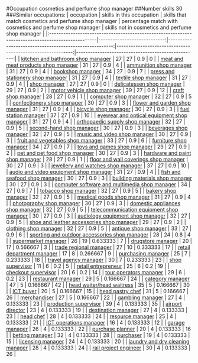 #Occupation cosmetics and perfume shop manager
##Number skills 30
###Similar occupations:
| occupation                                                                                        |   skills in this occupation |   skills that match cosmetics and perfume shop manager |   percentage match with cosmetics and perfume shop manager |   skills not in cosmetics and perfume shop manager |
|:--------------------------------------------------------------------------------------------------|----------------------------:|-------------------------------------------------------:|-----------------------------------------------------------:|---------------------------------------------------:|
| [kitchen and bathroom shop manager](kitchen_and_bathroom_shop_manager.md)                         |                          27 |                                                     27 |                                                   0.9      |                                                  0 |
| [meat and meat products shop manager](meat_and_meat_products_shop_manager.md)                     |                          31 |                                                     27 |                                                   0.9      |                                                  4 |
| [ammunition shop manager](ammunition_shop_manager.md)                                             |                          31 |                                                     27 |                                                   0.9      |                                                  4 |
| [bookshop manager](bookshop_manager.md)                                                           |                          34 |                                                     27 |                                                   0.9      |                                                  7 |
| [press and stationery shop manager](press_and_stationery_shop_manager.md)                         |                          31 |                                                     27 |                                                   0.9      |                                                  4 |
| [textile shop manager](textile_shop_manager.md)                                                   |                          31 |                                                     27 |                                                   0.9      |                                                  4 |
| [shop manager](shop_manager.md)                                                                   |                          27 |                                                     27 |                                                   0.9      |                                                  0 |
| [delicatessen shop manager](delicatessen_shop_manager.md)                                         |                          29 |                                                     27 |                                                   0.9      |                                                  2 |
| [motor vehicle shop manager](motor_vehicle_shop_manager.md)                                       |                          39 |                                                     27 |                                                   0.9      |                                                 12 |
| [craft shop manager](craft_shop_manager.md)                                                       |                          28 |                                                     27 |                                                   0.9      |                                                  1 |
| [computer shop manager](computer_shop_manager.md)                                                 |                          32 |                                                     27 |                                                   0.9      |                                                  5 |
| [confectionery shop manager](confectionery_shop_manager.md)                                       |                          30 |                                                     27 |                                                   0.9      |                                                  3 |
| [flower and garden shop manager](flower_and_garden_shop_manager.md)                               |                          31 |                                                     27 |                                                   0.9      |                                                  4 |
| [bicycle shop manager](bicycle_shop_manager.md)                                                   |                          30 |                                                     27 |                                                   0.9      |                                                  3 |
| [fuel station manager](fuel_station_manager.md)                                                   |                          37 |                                                     27 |                                                   0.9      |                                                 10 |
| [eyewear and optical equipment shop manager](eyewear_and_optical_equipment_shop_manager.md)       |                          31 |                                                     27 |                                                   0.9      |                                                  4 |
| [orthopaedic supply shop manager](orthopaedic_supply_shop_manager.md)                             |                          32 |                                                     27 |                                                   0.9      |                                                  5 |
| [second-hand shop manager](second-hand_shop_manager.md)                                           |                          30 |                                                     27 |                                                   0.9      |                                                  3 |
| [beverages shop manager](beverages_shop_manager.md)                                               |                          32 |                                                     27 |                                                   0.9      |                                                  5 |
| [music and video shop manager](music_and_video_shop_manager.md)                                   |                          30 |                                                     27 |                                                   0.9      |                                                  3 |
| [fruit and vegetables shop manager](fruit_and_vegetables_shop_manager.md)                         |                          33 |                                                     27 |                                                   0.9      |                                                  6 |
| [furniture shop manager](furniture_shop_manager.md)                                               |                          34 |                                                     27 |                                                   0.9      |                                                  7 |
| [toys and games shop manager](toys_and_games_shop_manager.md)                                     |                          29 |                                                     27 |                                                   0.9      |                                                  2 |
| [pet and pet food shop manager](pet_and_pet_food_shop_manager.md)                                 |                          30 |                                                     27 |                                                   0.9      |                                                  3 |
| [hardware and paint shop manager](hardware_and_paint_shop_manager.md)                             |                          28 |                                                     27 |                                                   0.9      |                                                  1 |
| [floor and wall coverings shop manager](floor_and_wall_coverings_shop_manager.md)                 |                          30 |                                                     27 |                                                   0.9      |                                                  3 |
| [jewellery and watches shop manager](jewellery_and_watches_shop_manager.md)                       |                          37 |                                                     27 |                                                   0.9      |                                                 10 |
| [audio and video equipment shop manager](audio_and_video_equipment_shop_manager.md)               |                          31 |                                                     27 |                                                   0.9      |                                                  4 |
| [fish and seafood shop manager](fish_and_seafood_shop_manager.md)                                 |                          30 |                                                     27 |                                                   0.9      |                                                  3 |
| [building materials shop manager](building_materials_shop_manager.md)                             |                          30 |                                                     27 |                                                   0.9      |                                                  3 |
| [computer software and multimedia shop manager](computer_software_and_multimedia_shop_manager.md) |                          34 |                                                     27 |                                                   0.9      |                                                  7 |
| [tobacco shop manager](tobacco_shop_manager.md)                                                   |                          32 |                                                     27 |                                                   0.9      |                                                  5 |
| [bakery shop manager](bakery_shop_manager.md)                                                     |                          32 |                                                     27 |                                                   0.9      |                                                  5 |
| [medical goods shop manager](medical_goods_shop_manager.md)                                       |                          31 |                                                     27 |                                                   0.9      |                                                  4 |
| [photography shop manager](photography_shop_manager.md)                                           |                          30 |                                                     27 |                                                   0.9      |                                                  3 |
| [domestic appliances shop manager](domestic_appliances_shop_manager.md)                           |                          32 |                                                     27 |                                                   0.9      |                                                  5 |
| [telecommunication equipment shop manager](telecommunication_equipment_shop_manager.md)           |                          30 |                                                     27 |                                                   0.9      |                                                  3 |
| [audiology equipment shop manager](audiology_equipment_shop_manager.md)                           |                          32 |                                                     27 |                                                   0.9      |                                                  5 |
| [shoe and leather accessories shop manager](shoe_and_leather_accessories_shop_manager.md)         |                          29 |                                                     27 |                                                   0.9      |                                                  2 |
| [clothing shop manager](clothing_shop_manager.md)                                                 |                          32 |                                                     27 |                                                   0.9      |                                                  5 |
| [antique shop manager](antique_shop_manager.md)                                                   |                          33 |                                                     27 |                                                   0.9      |                                                  6 |
| [sporting and outdoor accessories shop manager](sporting_and_outdoor_accessories_shop_manager.md) |                          28 |                                                     24 |                                                   0.8      |                                                  4 |
| [supermarket manager](supermarket_manager.md)                                                     |                          26 |                                                     19 |                                                   0.633333 |                                                  7 |
| [drugstore manager](drugstore_manager.md)                                                         |                          20 |                                                     17 |                                                   0.566667 |                                                  3 |
| [trade regional manager](trade_regional_manager.md)                                               |                          27 |                                                     10 |                                                   0.333333 |                                                 17 |
| [retail department manager](retail_department_manager.md)                                         |                          17 |                                                      8 |                                                   0.266667 |                                                  9 |
| [purchasing manager](purchasing_manager.md)                                                       |                          25 |                                                      7 |                                                   0.233333 |                                                 18 |
| [travel agency manager](travel_agency_manager.md)                                                 |                          30 |                                                      7 |                                                   0.233333 |                                                 23 |
| [shop supervisor](shop_supervisor.md)                                                             |                          11 |                                                      6 |                                                   0.2      |                                                  5 |
| [retail entrepreneur](retail_entrepreneur.md)                                                     |                          25 |                                                      6 |                                                   0.2      |                                                 19 |
| [checkout supervisor](checkout_supervisor.md)                                                     |                          20 |                                                      6 |                                                   0.2      |                                                 14 |
| [tour operators manager](tour_operators_manager.md)                                               |                          29 |                                                      6 |                                                   0.2      |                                                 23 |
| [restaurant manager](restaurant_manager.md)                                                       |                          29 |                                                      5 |                                                   0.166667 |                                                 24 |
| [category manager](category_manager.md)                                                           |                          47 |                                                      5 |                                                   0.166667 |                                                 42 |
| [head waiter/head waitress](head_waiter-head_waitress.md)                                         |                          35 |                                                      5 |                                                   0.166667 |                                                 30 |
| [ICT buyer](ICT_buyer.md)                                                                         |                          20 |                                                      5 |                                                   0.166667 |                                                 15 |
| [head pastry chef](head_pastry_chef.md)                                                           |                          31 |                                                      5 |                                                   0.166667 |                                                 26 |
| [merchandiser](merchandiser.md)                                                                   |                          27 |                                                      5 |                                                   0.166667 |                                                 22 |
| [gambling manager](gambling_manager.md)                                                           |                          27 |                                                      4 |                                                   0.133333 |                                                 23 |
| [production supervisor](production_supervisor.md)                                                 |                          39 |                                                      4 |                                                   0.133333 |                                                 35 |
| [airport director](airport_director.md)                                                           |                          23 |                                                      4 |                                                   0.133333 |                                                 19 |
| [destination manager](destination_manager.md)                                                     |                          27 |                                                      4 |                                                   0.133333 |                                                 23 |
| [head chef](head_chef.md)                                                                         |                          28 |                                                      4 |                                                   0.133333 |                                                 24 |
| [resource manager](resource_manager.md)                                                           |                          25 |                                                      4 |                                                   0.133333 |                                                 21 |
| [ICT operations manager](ICT_operations_manager.md)                                               |                          16 |                                                      4 |                                                   0.133333 |                                                 12 |
| [garage manager](garage_manager.md)                                                               |                          26 |                                                      4 |                                                   0.133333 |                                                 22 |
| [purchase planner](purchase_planner.md)                                                           |                          20 |                                                      4 |                                                   0.133333 |                                                 16 |
| [betting manager](betting_manager.md)                                                             |                          32 |                                                      4 |                                                   0.133333 |                                                 28 |
| [purchaser](purchaser.md)                                                                         |                          19 |                                                      4 |                                                   0.133333 |                                                 15 |
| [licensing manager](licensing_manager.md)                                                         |                          24 |                                                      4 |                                                   0.133333 |                                                 20 |
| [laundry and dry cleaning manager](laundry_and_dry_cleaning_manager.md)                           |                          28 |                                                      4 |                                                   0.133333 |                                                 24 |
| [rail project engineer](rail_project_engineer.md)                                                 |                          30 |                                                      4 |                                                   0.133333 |                                                 26 |
